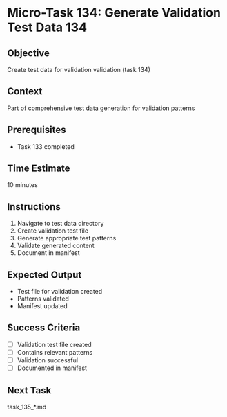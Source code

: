 # Micro-Task 134: Generate Validation Test Data 134

## Objective
Create test data for validation validation (task 134)

## Context
Part of comprehensive test data generation for validation patterns

## Prerequisites
- Task 133 completed

## Time Estimate
10 minutes

## Instructions
1. Navigate to test data directory
2. Create validation test file
3. Generate appropriate test patterns
4. Validate generated content
5. Document in manifest

## Expected Output
- Test file for validation created
- Patterns validated
- Manifest updated

## Success Criteria
- [ ] Validation test file created
- [ ] Contains relevant patterns
- [ ] Validation successful
- [ ] Documented in manifest

## Next Task
task_135_*.md